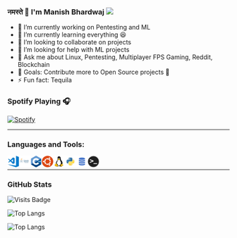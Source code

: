 ### नमस्ते 🙏 I'm Manish Bhardwaj  <img src="https://media.giphy.com/media/12oufCB0MyZ1Go/giphy.gif" width="40"> 

- 🔭 I’m currently working on Pentesting and ML
- 🌱 I’m currently learning everything :laughing:
- 👯 I’m looking to collaborate on projects 
- 🤔 I’m looking for help with ML projects
- 💬 Ask me about Linux, Pentesting, Multiplayer FPS Gaming, Reddit, Blockchain
- 🥅 Goals: Contribute more to Open Source projects :star2:
- ⚡ Fun fact: Tequila 

### Spotify Playing 🎧

[<img src="https://spotify-github-readme.vercel.app/api/spotify" alt="Spotify" width="350" />](https://open.spotify.com/collection/tracks)


---
### Languages and Tools:

<img align="left" alt="Visual Studio Code" width="26px" src="https://raw.githubusercontent.com/github/explore/80688e429a7d4ef2fca1e82350fe8e3517d3494d/topics/visual-studio-code/visual-studio-code.png" /> <img align="left" alt="JAVA" width="26px" src="https://raw.githubusercontent.com/github/explore/e94815998e4e0713912fed477a1f346ec04c3da2/topics/java/java.png" /> <img align="left" alt="CPP" width="26px" src="https://raw.githubusercontent.com/github/explore/e94815998e4e0713912fed477a1f346ec04c3da2/topics/cpp/cpp.png" /> <img align="left" alt="Ubuntu" width="26px" src="https://raw.githubusercontent.com/github/explore/e94815998e4e0713912fed477a1f346ec04c3da2/topics/ubuntu/ubuntu.png" /> <img align="left" alt="Linux" width="26px" src="https://raw.githubusercontent.com/github/explore/e94815998e4e0713912fed477a1f346ec04c3da2/topics/linux/linux.png" /> <img align="left" alt="Python" width="26px" src="https://raw.githubusercontent.com/github/explore/e94815998e4e0713912fed477a1f346ec04c3da2/topics/python/python.png" /> <img align="left" alt="SQL" width="26px" src="https://raw.githubusercontent.com/github/explore/80688e429a7d4ef2fca1e82350fe8e3517d3494d/topics/sql/sql.png" /> <img align="left" alt="Terminal" width="26px" src="https://raw.githubusercontent.com/github/explore/80688e429a7d4ef2fca1e82350fe8e3517d3494d/topics/terminal/terminal.png" />
<br />

---


###  GitHub Stats

![Visits Badge](https://badges.pufler.dev/visits/LiquidisedFish/LiquidisedFish)
  
![Top Langs](https://github-readme-stats.vercel.app/api/top-langs/?username=LiquidisedFish&hide=TeX&layout=compact)

![Top Langs](https://github-readme-stats.vercel.app/api?username=LiquidisedFish&show_icons=true&theme=chartreuse-dark)



[twitter]: https://twitter.com/liquidisedfish
[instagram]: https://instagram.com/liquidisedfish
[linkedin]: https://www.linkedin.com/in/realmanishbhardwaj
[leetcode]:https://leetcode.com/LiquidisedFish/
[hackerrank]:https://www.hackerrank.com/LiquidisedFish
[blogger]:https://donotrapepeople.blogspot.com/
[gmail]:mailto:realmanishbhardwaj@gmail.com
